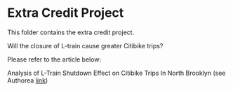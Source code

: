 # Extra Credit Project

This folder contains the extra credit project.

Will the closure of L-train cause greater Citibike trips?

Please refer to the article below:

Analysis of L-Train Shutdown Effect on Citibike Trips In North Brooklyn (see Authorea [link](https://www.authorea.com/343291/WvCJMi1pNDL6i1gUT_rstw))
